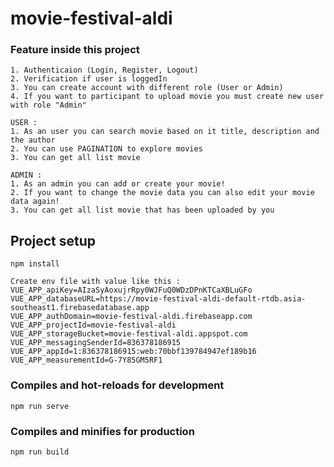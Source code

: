 # movie-festival-aldi


### Feature inside this project
```
1. Authenticaion (Login, Register, Logout)
2. Verification if user is loggedIn
3. You can create account with different role (User or Admin)
4. If you want to participant to upload movie you must create new user with role "Admin"

USER :
1. As an user you can search movie based on it title, description and the author
2. You can use PAGINATION to explore movies
3. You can get all list movie

ADMIN :
1. As an admin you can add or create your movie!
2. If you want to change the movie data you can also edit your movie data again!
3. You can get all list movie that has been uploaded by you
```

## Project setup
```
npm install

Create env file with value like this : 
VUE_APP_apiKey=AIzaSyAoxujrRpy0WJFuQ0WDzDPnKTCaXBLuGFo
VUE_APP_databaseURL=https://movie-festival-aldi-default-rtdb.asia-southeast1.firebasedatabase.app
VUE_APP_authDomain=movie-festival-aldi.firebaseapp.com
VUE_APP_projectId=movie-festival-aldi
VUE_APP_storageBucket=movie-festival-aldi.appspot.com
VUE_APP_messagingSenderId=836378186915
VUE_APP_appId=1:836378186915:web:70bbf139784947ef189b16
VUE_APP_measurementId=G-7Y85GM5RF1
```

### Compiles and hot-reloads for development
```
npm run serve
```

### Compiles and minifies for production
```
npm run build
```



